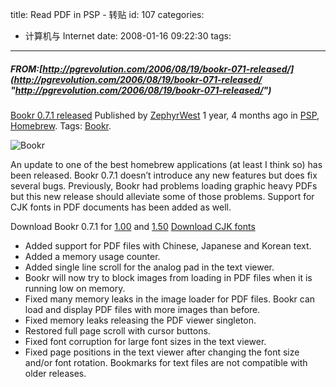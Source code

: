 title: Read PDF in PSP - 转贴
id: 107
categories:
  - 计算机与 Internet
date: 2008-01-16 09:22:30
tags:
---

<div id="msgcns!9697D6160EFEBC17!1601" class="bvMsg">

##### FROM:[http://pgrevolution.com/2006/08/19/bookr-071-released/](http://pgrevolution.com/2006/08/19/bookr-071-released/ "http://pgrevolution.com/2006/08/19/bookr-071-released/")
[Bookr 0.7.1 released](http://pgrevolution.com/2006/08/19/bookr-071-released/)
Published by [ZephyrWest](http://pgrevolution.com/author/zephyrwest/) 1 year, 4 months ago in [PSP](http://pgrevolution.com/category/psp/), [Homebrew](http://pgrevolution.com/category/psp/homebrew/). Tags: [Bookr](http://pgrevolution.com/index.php?tag=bookr).  

![Bookr](http://pgrevolution.com/wp-content/uploads/2006/08/bookr.jpg) <p>An update to one of the best homebrew applications (at least I think so) has been released. Bookr 0.7.1 doesn’t introduce any new features but does fix several bugs. Previously, Bookr had problems loading graphic heavy PDFs but this new release should alleviate some of those problems. Support for CJK fonts in PDF documents has been added as well. <p>Download Bookr 0.7.1 for [1.00](http://prdownloads.sourceforge.net/bookr/bookr-0.7.1-fw10.zip?download) and [1.50](http://prdownloads.sourceforge.net/bookr/bookr-0.7.1-fw15.zip?download)
[Download CJK fonts](http://prdownloads.sourceforge.net/bookr/cjk-fonts-1.zip?download) 

*   Added support for PDF files with Chinese, Japanese and Korean text.  <li>Added a memory usage counter.  <li>Added single line scroll for the analog pad in the text viewer.  <li>Bookr will now try to block images from loading in PDF files when it is running low on memory.  <li>Fixed many memory leaks in the image loader for PDF files. Bookr can load and display PDF files with more images than before.  <li>Fixed memory leaks releasing the PDF viewer singleton.  <li>Restored full page scroll with cursor buttons.  <li>Fixed font corruption for large font sizes in the text viewer.  <li>Fixed page positions in the text viewer after changing the font size and/or font rotation. Bookmarks for text files are not compatible with older releases.
</div>